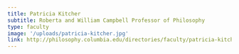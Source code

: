 ```yaml
---
title: Patricia Kitcher
subtitle: Roberta and William Campbell Professor of Philosophy
type: faculty
image: '/uploads/patricia-kitcher.jpg'
link: http://philosophy.columbia.edu/directories/faculty/patricia-kitcher
---
```

